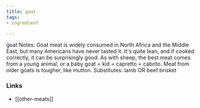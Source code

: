 ```yaml
---
title: goat
tags:
- ingredient

---
```

goat Notes: Goat meat is widely consumed in North Africa and the Middle East, but many Americans have never tasted it. It's quite lean, and if cooked correctly, it can be surprisingly good. As with sheep, the best meat comes from a young animal, or a baby goat = kid = capretto = cabrito. Meat from older goats is tougher, like mutton. Substitutes: lamb OR beef brisket

### Links

* [[other-meats]]
